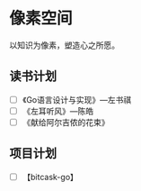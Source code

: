 # 像素空间

以知识为像素，塑造心之所愿。

## 读书计划

- [ ] 《Go语言设计与实现》—左书祺
- [ ] 《左耳听风》—陈皓
- [ ] 《献给阿尔吉侬的花束》

## 项目计划

- [ ] 【bitcask-go】

